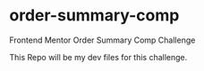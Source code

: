 # order-summary-comp
Frontend Mentor Order Summary Comp Challenge 

This Repo will be my dev files for this challenge.
